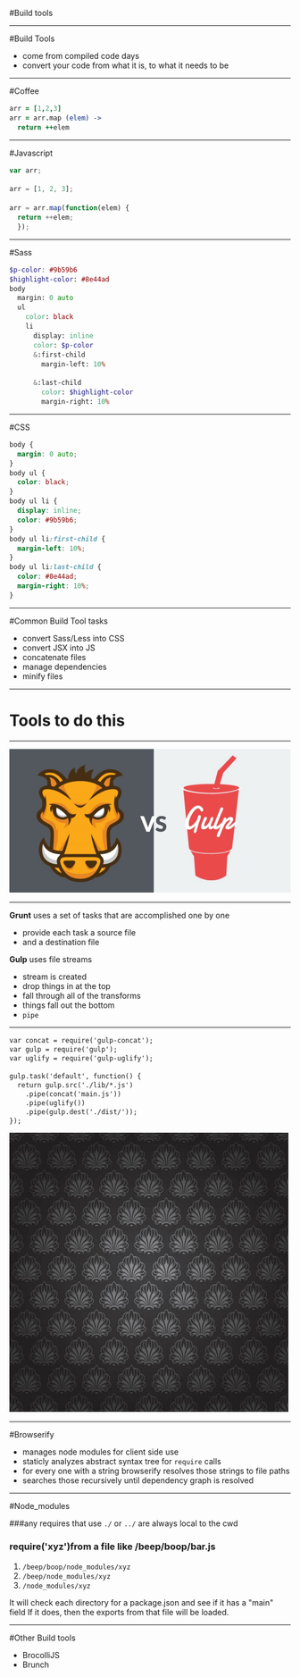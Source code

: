 #Build tools

---

#Build Tools

- come from compiled code days
- convert your code from what it is, to what it needs to be

---
#Coffee
```coffee
arr = [1,2,3]
arr = arr.map (elem) ->
  return ++elem
```

---
#Javascript
```js
var arr;

arr = [1, 2, 3];

arr = arr.map(function(elem) {
  return ++elem;
  });
```

---
#Sass
```scss
$p-color: #9b59b6
$highlight-color: #8e44ad
body
  margin: 0 auto
  ul
    color: black
    li
      display: inline
      color: $p-color
      &:first-child
        margin-left: 10%

      &:last-child
        color: $highlight-color
        margin-right: 10%

```

---
#CSS
```css
body {
  margin: 0 auto;
}
body ul {
  color: black;
}
body ul li {
  display: inline;
  color: #9b59b6;
}
body ul li:first-child {
  margin-left: 10%;
}
body ul li:last-child {
  color: #8e44ad;
  margin-right: 10%;
}
```

---
#Common Build Tool tasks

- convert Sass/Less into CSS
- convert JSX into JS
- concatenate files
- manage dependencies
- minify files

---

# Tools to do this

---

![fit](../assets/le.jpeg)

---

**Grunt** uses a set of tasks that are accomplished one by one
- provide each task a source file
- and a destination file

**Gulp** uses file streams
- stream is created
- drop things in at the top
- fall through all of the transforms
- things fall out the bottom
- `pipe`

---

```
var concat = require('gulp-concat');
var gulp = require('gulp');
var uglify = require('gulp-uglify');

gulp.task('default', function() {
  return gulp.src('./lib/*.js')
    .pipe(concat('main.js'))
    .pipe(uglify())
    .pipe(gulp.dest('./dist/'));
});
```


![](assets/luxury.jpg)

---

#Browserify

- manages node modules for client side use
- staticly analyzes abstract syntax tree for `require` calls
- for every one with a string browserify resolves those strings to file paths
- searches those recursively until dependency graph is resolved

---

#Node_modules

###any requires that use `./` or `../` are always local to the cwd

### require('xyz')from a file like /beep/boop/bar.js
1. `/beep/boop/node_modules/xyz`
1. `/beep/node_modules/xyz     `
1. `/node_modules/xyz          `

It will check each directory for a package.json and see if it has a "main" field
If it does, then the exports from that file will be loaded.

---

#Other Build tools

- BrocolliJS
- Brunch

